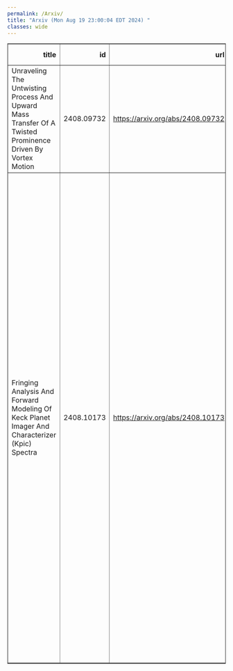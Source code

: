 ```yaml
---
permalink: /Arxiv/
title: "Arxiv (Mon Aug 19 23:00:04 EDT 2024) "
classes: wide
---
```

<table border="1" class="dataframe">
  <thead>
    <tr style="text-align: right;">
      <th>title</th>
      <th>id</th>
      <th>url</th>
      <th>authors</th>
      <th>Local Authors</th>
    </tr>
  </thead>
  <tbody>
    <tr>
      <td>Unraveling The Untwisting Process And Upward Mass Transfer Of A Twisted   Prominence Driven By Vortex Motion</td>
      <td>2408.09732</td>
      <td><a href="https://arxiv.org/abs/2408.09732" target="_blank">https://arxiv.org/abs/2408.09732</a></td>
      <td>X. F. Zhang, G. P. Zhou, C. L. Jin, Y. Z. Zhang, G. W. Li, Z. H. Shang, L. P. Li, S. B. Yang, S. H. Yang, J. X. Wang</td>
      <td>Ji Wang</td>
    </tr>
    <tr>
      <td>Fringing Analysis And Forward Modeling Of Keck Planet Imager And   Characterizer (Kpic) Spectra</td>
      <td>2408.10173</td>
      <td><a href="https://arxiv.org/abs/2408.10173" target="_blank">https://arxiv.org/abs/2408.10173</a></td>
      <td>Katelyn A. Horstman, Jean-Baptiste Ruffio, Jason J. Wang, Chih-Chun Hsu, Ashley Baker, Luke Finnerty, Jerry Xuan, Daniel Echeverri, Dimitri Mawet, Geoffrey A. Blake, Randall Bartos, Charlotte Z. Bond, Benjamin Calvin, Sylvain Cetre, Jacques-Robert Delorme, Greg Doppmann, Michael P. Fitzgerald, Nemanja Jovanovic, Ronald Lopez, Emily C. Martin, Evan Morris, Jacklyn Pezzato, Garreth Ruane, Ben Sappey, Tobias Schofield, Andrew Skemer, Taylor Venenciano, J. Kent Wallace, Ji Wang, Peter Wizinowich</td>
      <td>Ji Wang</td>
    </tr>
  </tbody>
</table>